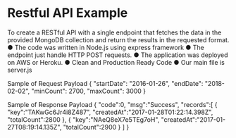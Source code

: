 <h1>Restful API Example</h1>
    To create a RESTful API with a single endpoint that fetches the data in the
provided MongoDB collection and return the results in the requested format.
● The code was written in Node.js using express framework
● The endpoint just handle HTTP POST requests.
● The application was deployed on AWS or Heroku.
● Clean and Production Ready Code
● Our main file is server.js


Sample of Request Payload
{
    "startDate": "2016-01-26",
    "endDate": "2018-02-02",
    "minCount": 2700,
    "maxCount": 3000
}

Sample of Response Payload
{
    "code":0,
    "msg":"Success",
    "records":[
        {
            "key":"TAKwGc6Jr4i8Z487",
            "createdAt":"2017-01-28T01:22:14.398Z",
            "totalCount":2800
        },
        {
            "key":"NAeQ8eX7e5TEg7oH",
            "createdAt":"2017-01-27T08:19:14.135Z",
            "totalCount":2900
        }
    ]
}

